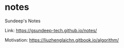 # notes
Sundeep's Notes

Link: https://gsundeep-tech.github.io/notes/


Motivation: https://liuzhenglaichn.gitbook.io/algorithm/
